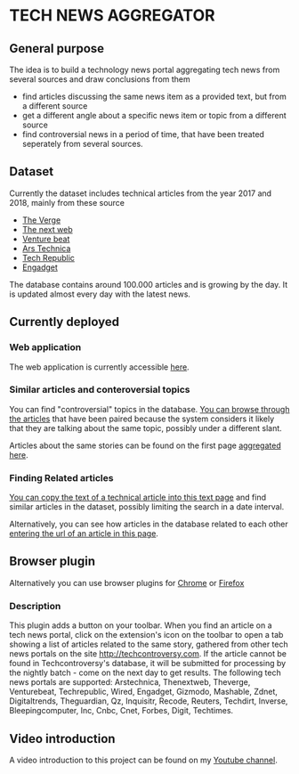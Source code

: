 # TECH NEWS AGGREGATOR


## General purpose

The idea is to build a technology news portal aggregating tech news from several sources and draw conclusions from them

* find articles discussing the same news item as a provided text, but from a different source
* get a different angle about a specific news item or topic from a different source
* find controversial news in a period of time, that have been treated seperately from several sources.

## Dataset


Currently the dataset includes technical articles from the year 2017 and 2018, mainly from these source

* [The Verge](http://www.theverge.com)
* [The next web](http://www.thenextweb.com)
* [Venture beat](http://www.venturebeat.com)
* [Ars Technica](http://www.arstechnica.com)
* [Tech Republic](http://www.techrepublic.com)
* [Engadget](http://www.engadget.com)

The database contains around 100.000 articles and is growing by the day. It is updated almost every day with the latest news.

## Currently deployed

### Web application

The web application is currently accessible [here](http://www.techcontroversy.com).

### Similar articles and conteroversial topics

You can find "controversial" topics in the database. [You can browse through the articles](http://www.techcontroversy.com/duplicates) that have been paired because the system considers it likely that they are talking about the same topic, possibly under a different slant.

Articles about the same stories can be found on the first page [aggregated here](http://www.techcontroversy.com/show_groups).

### Finding Related articles


[You can copy the text of a technical article into this text page](http://www.techcontroversy.com/search)  and find similar articles in the dataset, possibly limiting the search in a date interval.

Alternatively, you can see how articles in the database related to each other [entering the url of an article in this page](http://www.techcontroversy.com/search_url).

## Browser plugin

Alternatively you can use browser plugins for [Chrome](https://chrome.google.com/webstore/detail/tech-controversy-companio/mpiecgnniielnaiapcopieglhiemadhg) or [Firefox](https://addons.mozilla.org/en-US/firefox/addon/tech-controversy-companion/)

### Description

This plugin adds a button on your toolbar. When you find an article on a tech news portal, click on the extension's icon on the toolbar to open a tab showing a list of articles related to the same story, gathered from other tech news portals on the site http://techcontroversy.com. 
If the article cannot be found in Techcontroversy's database, it will be submitted for processing by the nightly batch - come on the next day to get results.
The following tech news portals are supported:
Arstechnica, Thenextweb, Theverge, Venturebeat, Techrepublic, Wired, Engadget, Gizmodo, Mashable, Zdnet, Digitaltrends, Theguardian,
Qz, Inquisitr, Recode, Reuters, Techdirt, Inverse, Bleepingcomputer, Inc, Cnbc, Cnet, Forbes, Digit, Techtimes.

## Video introduction

A video introduction to this project can be found on my [Youtube channel](https://www.youtube.com/channel/UCHf5Uk_0nawvJDx3oA7WziA/).
